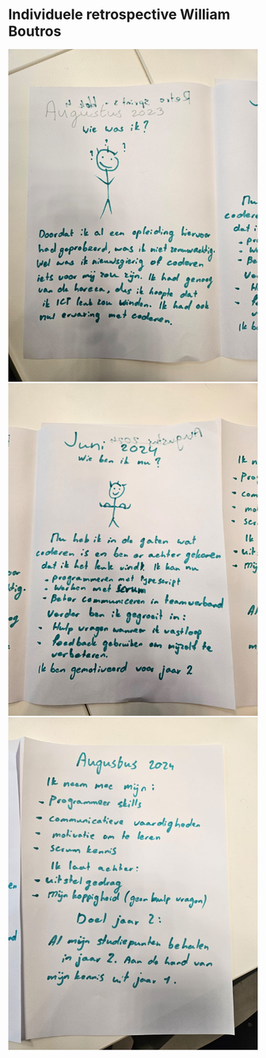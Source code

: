 # Individuele retrospective William Boutros

![alt text](Augustus2023.jpeg)
![alt text](Juni2024.jpeg)
![alt text](Augustus2024.jpeg)